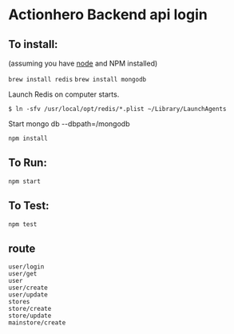 # Actionhero Backend api login


## To install:
(assuming you have [node](http://nodejs.org/) and NPM installed)

`brew install redis`
`brew install mongodb`

Launch Redis on computer starts.

`$ ln -sfv /usr/local/opt/redis/*.plist ~/Library/LaunchAgents`

Start mongo db
--dbpath=/mongodb

`npm install`

## To Run:

`npm start`

## To Test:

`npm test`


## route

	user/login
	user/get
	user
	user/create
	user/update
	stores
	store/create
	store/update
	mainstore/create